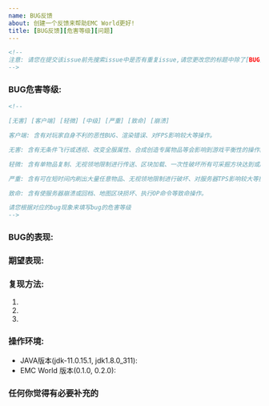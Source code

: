 ```yaml
---
name: BUG反馈
about: 创建一个反馈来帮助EMC World更好!
title: [BUG反馈][危害等级][问题]
---
```


```markdown
<!--
注意: 请您在提交该issue前先搜索issue中是否有重复issue,请您更改您的标题中除了[BUG]反馈的另外两项
-->
```

### BUG危害等级:
```markdown
<!-- 

[无害] [客户端] [轻微] [中级] [严重] [致命] [崩溃]

客户端: 含有对玩家自身不利的恶性BUG、渲染错误、对FPS影响较大等操作。

无害: 含有无条件飞行或透视、改变全服属性、合成创造专属物品等会影响到游戏平衡性的操作。

轻微: 含有单物品复制、无视领地限制进行传送、区块加载、一次性破坏所有可采掘方块达到或超过25格等操作。

严重: 含有可在短时间内刷出大量任意物品、无视领地限制进行破坏、对服务器TPS影响较大等操作。

致命: 含有使服务器崩溃或回档、地图区块损坏、执行OP命令等致命操作。

请您根据对应的bug现象来填写bug的危害等级
-->
```

### BUG的表现:



### 期望表现:

<!-- 请描写如果没有该bug应该会是什么样子的 -->

### 复现方法:

<!-- 可以复现该bug的具体操作 -->

1. 

2. 

3. 

### 操作环境:

- JAVA版本(jdk-11.0.15.1, jdk1.8.0_311):
- EMC World 版本(0.1.0, 0.2.0):

### 任何你觉得有必要补充的
